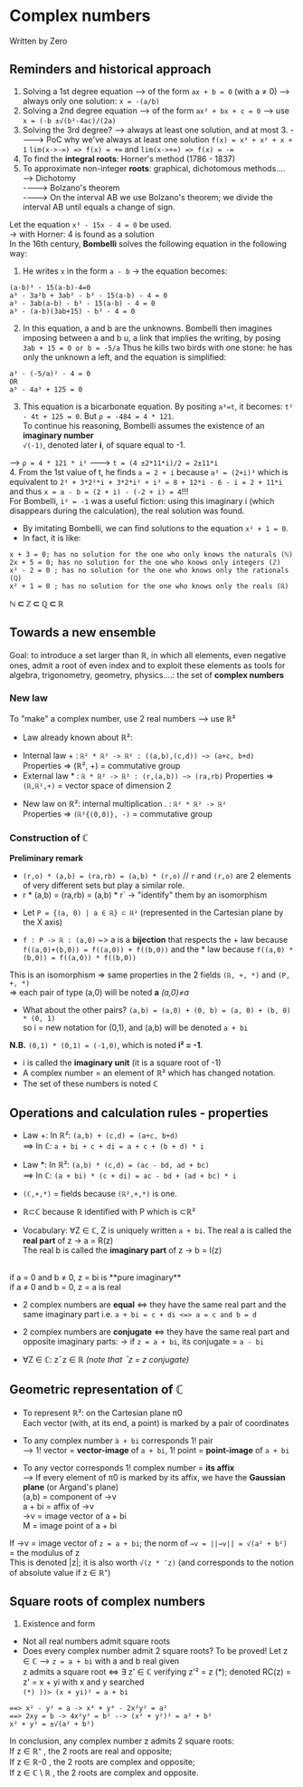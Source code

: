 # Complex numbers
Written by Zero
## Reminders and historical approach

1) Solving a 1st degree equation --> of the form `ax + b = 0` (with a ≠ 0)
--> always only one solution: `x = -(a/b)`
2) Solving a 2nd degree equation --> of the form `ax² + bx + c = 0`
--> use `x = (-b ±√(b²-4ac)/(2a)`
3) Solving the 3rd degree?
--> always at least one solution, and at most 3.
----> PoC why we've always at least one solution
			`f(x) = x³ + x² + x + 1`
			`lim(x->-∞) => f(x) = +∞` and `lim(x->+∞) => f(x) = -∞` 
4) To find the __integral roots__: Horner's method (1786 - 1837)
5) To approximate non-integer __roots__: graphical, dichotomous methods....<br>
--> Dichotomy<br>
----> Bolzano's theorem<br>
----> On the interval AB we use Bolzano's theorem; we divide the interval AB until equals a change of sign.<br>


Let the equation `x³ - 15x - 4 = 0` be used.<br>
-> with Horner: 4 is found as a solution<br>
In the 16th century, __Bombelli__ solves the following equation in the following way:<br>
1. He writes `x` in the form `a - b` -> the equation becomes:
```
(a-b)³ - 15(a-b)-4=0
a³ - 3a²b + 3ab² - b³ - 15(a-b) - 4 = 0
a³ - 3ab(a-b) - b³ - 15(a-b) - 4 = 0
a³ - (a-b)(3ab+15) - b³ - 4 = 0
```
2. In this equation, a and b are the unknowns. Bombelli then imagines imposing between a and b u, a link that implies the writing, by posing `3ab + 15 = 0 or b = -5/a`
Thus he kills two birds with one stone: he has only the unknown a left, and the equation is simplified:
```
a³ - (-5/a)² - 4 = 0
OR
a⁶ - 4a³ + 125 = 0
```
3. This equation is a bicarbonate equation.
By positing `a³=t`, it becomes: `t² - 4t + 125 = 0`. But `ρ = -484 = 4 * 121`.<br>
To continue his reasoning, Bombelli assumes the existence of an **imaginary number**<br>
`√(-1)`, denoted later **i**, of square equal to -1.<br>

--> `ρ = 4 * 121 * i²` ---> `t = (4 ±2*11*i)/2 = 2±11*i`<br>
4. From the 1st value of t, he finds `a = 2 + i` because `a³ = (2+i)³` which is equivalent to `2³ + 3*2²*i + 3*2*i² + i³ = 8 + 12*i - 6 - i = 2 + 11*i` and thus `x = a - b = (2 + i) - (-2 + i) = 4`!!!<br>
For Bombelli, `i² = -1` was a useful fiction: using this imaginary i (which disappears during the calculation), the real solution was found.

* By imitating Bombelli, we can find solutions to the equation `x² + 1 = 0`.
* In fact, it is like:
```
x + 3 = 0; has no solution for the one who only knows the naturals (ℕ)
2x + 5 = 0; has no solution for the one who knows only integers (ℤ)
x² - 2 = 0 ; has no solution for the one who knows only the rationals (ℚ)
x² + 1 = 0 ; has no solution for the one who knows only the reals (ℝ)
```
**ℕ ⊂ ℤ ⊂ ℚ ⊂ ℝ**


## Towards a new ensemble

Goal: to introduce a set larger than ℝ, in which all elements, even negative ones, admit a root of even index and to exploit these elements as tools for algebra, trigonometry, geometry, physics....: the set of **complex numbers**

### New law
To "make" a complex number, use 2 real numbers --> use ℝ²

* Law already known about ℝ²:
- Internal law + : `ℝ² * ℝ² -> ℝ² : ((a,b),(c,d)) ~> (a+c, b+d)`
Properties => (ℝ², +) = commutative group
- External law * : `ℝ * ℝ² -> ℝ² : (r,(a,b)) ~> (ra,rb)`
Properties => `(ℝ,ℝ²,+)` = vector space of dimension 2

* New law on ℝ²: 
internal multiplication . : `ℝ² * ℝ² -> ℝ²`<br>
Properties => `(ℝ²{(0,0)}, -)` = commutative group

### Construction of ℂ

__Preliminary remark__
- `(r,o) * (a,b) = (ra,rb) = (a,b) * (r,o)` // `r` and `(r,o)` are 2 elements of very different sets but play a similar role.
- r * (a,b) = (ra,rb) = (a,b) * r` -> "identify" them by an isomorphism

* Let `P = {(a, 0) | a ∈ ℝ} ⊂ ℝ²` (represented in the Cartesian plane by the X axis)

* `f : P -> ℝ : (a,0)` ~> a is a **bijection** that respects the + law because `f((a,0)+(b,0)) = f((a,0)) + f((b,0))` and the * law because `f((a,0) * (b,0)) = f((a,0)) * f((b,0))` 

This is an isomorphism => same properties in the 2 fields `(ℝ, +, *)` and `(P, +, *)`<br>
=> each pair of type (a,0) will be noted **a** *(a,0)≠a*<br>

* What about the other pairs?
`(a,b) = (a,0) + (0, b) = (a, 0) + (b, 0) * (0, 1)` <br>
so i = new notation for (0,1), and (a,b) will be denoted `a + bi`

**N.B.** `(0,1) * (0,1) = (-1,0)`, which is noted **i² = -1**.
* i is called the **imaginary unit** (it is a square root of -1)
* A complex number = an element of ℝ² which has changed notation.
* The set of these numbers is noted ℂ

## Operations and calculation rules - properties

* Law +:
		In ℝ²: `(a,b) + (c,d) = (a+c, b+d)`<br>
	==> In ℂ: `a + bi + c + di = a + c + (b + d) * i`<br>

* Law \*:
		In ℝ²: `(a,b) * (c,d) = (ac - bd, ad + bc)`<br>
	==> In ℂ: `(a + bi) * (c + di) = ac - bd + (ad + bc) * i`<br>

* `(ℂ,+,*)` = fields because `(ℝ²,+,*)` is one.

* ℝ⊂ℂ because ℝ identified with P which is ⊂ℝ²

* Vocabulary: ∀Z ∈ ℂ, Z is uniquely written `a + bi`.
	The real a is called the **real part** of z -> a = R(z)<br>
	The real b is called the **imaginary part** of z -> b = I(z)<br>
<br>
	if a = 0 and b ≠ 0, z = bi is **pure imaginary**<br>
	if a ≠ 0 and b = 0, z = a is real<br>

* 2 complex numbers are **equal** <=> they have the same real part and the same imaginary part i.e. `a + bi = c + di <=> a = c and b = d`

* 2 complex numbers are **conjugate** <=> they have the same real part and opposite imaginary parts:
	-> if `z = a + bi`, its conjugate = `a - bi`

* ∀Z ∈ ℂ: zˉz ∈ ℝ *(note that ˉz = z conjugate)* 

## Geometric representation of ℂ

* To represent ℝ²: on the Cartesian plane π0<br>
Each vector (with, at its end, a point) is marked by a pair of coordinates

* To any complex number `à + bi` corresponds 1! pair<br>
--> 1! vector = __vector-image__ of `a + bi`, 1! point = __point-image__ of `a + bi`

* To any vector corresponds 1! complex number = **its affix**<br>
--> If every element of π0 is marked by its affix, we have the **Gaussian plane** (or Argand's plane)<br>
(a,b) = component of →v<br>
a + bi = affix of →v<br>
→v = image vector of a + bi<br>
M = image point of a + bi<br>

If →v = image vector of `z = a + bi`; the norm of `→v = ||→v|| = √(a² + b²)` = the modulus of z<br>
This is denoted |z|; it is also worth `√(z * ˉz)` (and corresponds to the notion of absolute value if z ∈ ℝ⁺)

## Square roots of complex numbers
1. Existence and form
* Not all real numbers admit square roots
* Does every complex number admit 2 square roots? To be proved!
Let z ∈ ℂ --> `z = a + bi` with a and b real given<br>
z admits a square root <=> ∃ z' ∈ ℂ verifying z'² = z (\*); denoted RC(z) = z' = x + yi with x and y searched<br>
`(*) ))> (x + yi)² = a + bi` <br>
```
==> x² - y² = a -> x⁴ + y⁴ - 2x²y² = a²
==> 2xy = b -> 4x²y² = b² --> (x² + y²)² = a² + b²
x² + y² = ±√(a² + b²)
```
In conclusion, any complex number z admits 2 square roots:<br>
If z ∈ ℝ⁺ , the 2 roots are real and opposite;<br>
If z ∈ ℝ-0 , the 2 roots are complex and opposite;<br>
If z ∈ ℂ \ ℝ , the 2 roots are complex and opposite.<br>
